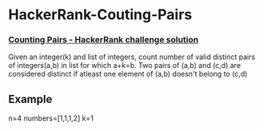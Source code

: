 # HackerRank-Couting-Pairs
### [Counting Pairs - HackerRank challenge solution](https://www.hackerrank.com/contests/womenscup/challenges/count-the-pairs)


Given an integer(k) and list of integers, count number of valid distinct pairs of integers(a,b) in list for which a+k=b. Two pairs of (a,b) and (c,d) are considered distinct if atleast one element of (a,b) doesn't belong to (c,d)

## Example
n=4
numbers=[1,1,1,2]
k=1
